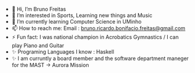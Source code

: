 - 👋 Hi, I’m Bruno Freitas
- 👀 I’m interested in Sports, Learning new things and Music
- 🌱 I’m currently learning Computer Science in UMinho
- 📫 How to reach me:  Email : bruno.ricardo.bonifacio.freitas@gmail.com
- ⚡ Fun fact: I was national champion in Acrobatics Gymnastics / I can play Piano and Guitar
- ✨ Programing Languages I know : Haskell
- ✨ I am curruntly a board member and the software department maneger for the MAST -> Aurora Mission

<!---
Brocasq6/Brocasq6 is a ✨ special ✨ repository because its `README.md` (this file) appears on your GitHub profile.
You can click the Preview link to take a look at your changes.
--->
